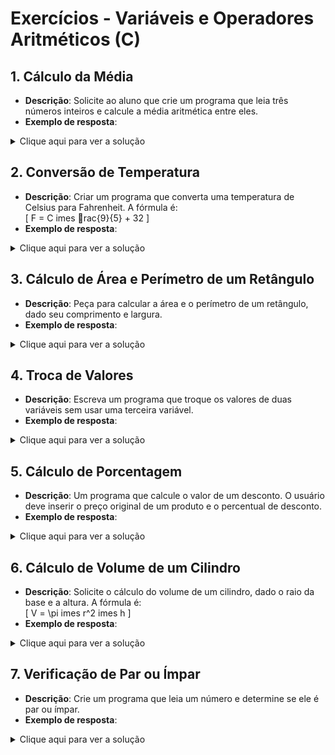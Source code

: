 
# Exercícios - Variáveis e Operadores Aritméticos (C)

## 1. Cálculo da Média
- **Descrição**: Solicite ao aluno que crie um programa que leia três números inteiros e calcule a média aritmética entre eles.
- **Exemplo de resposta**:
<details>
  <summary>Clique aqui para ver a solução</summary>

```c
#include <stdio.h>

int main() {
    int num1 = 10, num2 = 15, num3 = 20;
    float media = (num1 + num2 + num3) / 3.0;
    printf("A média é: %.2f\n", media);
    return 0;
}
```
</details>

## 2. Conversão de Temperatura
- **Descrição**: Criar um programa que converta uma temperatura de Celsius para Fahrenheit. A fórmula é:  
\[
F = C 	imes rac{9}{5} + 32
\]
- **Exemplo de resposta**:
<details>
  <summary>Clique aqui para ver a solução</summary>

```c
#include <stdio.h>

int main() {
    float celsius = 25;
    float fahrenheit = celsius * 9 / 5 + 32;
    printf("%.2f Celsius é igual a %.2f Fahrenheit\n", celsius, fahrenheit);
    return 0;
}
```
</details>

## 3. Cálculo de Área e Perímetro de um Retângulo
- **Descrição**: Peça para calcular a área e o perímetro de um retângulo, dado seu comprimento e largura.
- **Exemplo de resposta**:
<details>
  <summary>Clique aqui para ver a solução</summary>

```c
#include <stdio.h>

int main() {
    float comprimento = 5, largura = 3;
    float area = comprimento * largura;
    float perimetro = 2 * (comprimento + largura);
    printf("Área: %.2f\n", area);
    printf("Perímetro: %.2f\n", perimetro);
    return 0;
}
```
</details>

## 4. Troca de Valores
- **Descrição**: Escreva um programa que troque os valores de duas variáveis sem usar uma terceira variável.
- **Exemplo de resposta**:
<details>
  <summary>Clique aqui para ver a solução</summary>

```c
#include <stdio.h>

int main() {
    int a = 5, b = 10;
    a = a + b;
    b = a - b;
    a = a - b;
    printf("a: %d, b: %d\n", a, b);
    return 0;
}
```
</details>

## 5. Cálculo de Porcentagem
- **Descrição**: Um programa que calcule o valor de um desconto. O usuário deve inserir o preço original de um produto e o percentual de desconto.
- **Exemplo de resposta**:
<details>
  <summary>Clique aqui para ver a solução</summary>

```c
#include <stdio.h>

int main() {
    float precoOriginal = 100, desconto = 10;
    float valorFinal = precoOriginal - (precoOriginal * desconto / 100);
    printf("Preço final com desconto: %.2f\n", valorFinal);
    return 0;
}
```
</details>

## 6. Cálculo de Volume de um Cilindro
- **Descrição**: Solicite o cálculo do volume de um cilindro, dado o raio da base e a altura. A fórmula é:  
\[
V = \pi 	imes r^2 	imes h
\]
- **Exemplo de resposta**:
<details>
  <summary>Clique aqui para ver a solução</summary>

```c
#include <stdio.h>
#include <math.h>

int main() {
    float raio = 3, altura = 5;
    float volume = M_PI * pow(raio, 2) * altura;
    printf("Volume do cilindro: %.2f\n", volume);
    return 0;
}
```
</details>

## 7. Verificação de Par ou Ímpar
- **Descrição**: Crie um programa que leia um número e determine se ele é par ou ímpar.
- **Exemplo de resposta**:
<details>
  <summary>Clique aqui para ver a solução</summary>

```c
#include <stdio.h>

int main() {
    int num = 7;
    if (num % 2 == 0) {
        printf("%d é par\n", num);
    } else {
        printf("%d é ímpar\n", num);
    }
    return 0;
}
```
</details>
